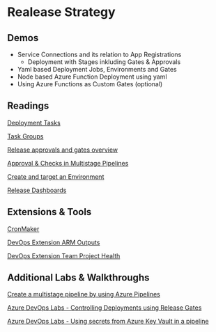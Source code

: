 # Realease Strategy

## Demos

- Service Connections and its relation to App Registrations
    - Deployment with Stages inkluding Gates & Approvals
- Yaml based Deployment Jobs, Environments and Gates
- Node based Azure Function Deployment using yaml
- Using Azure Functions as Custom Gates (optional)

## Readings

[Deployment Tasks](https://docs.microsoft.com/en-us/azure/devops/pipelines/tasks/deploy/app-center-distribute?view=azure-devops)

[Task Groups](https://docs.microsoft.com/en-us/azure/devops/pipelines/library/task-groups?view=azure-devops)

[Release approvals and gates overview](https://docs.microsoft.com/en-us/azure/devops/pipelines/release/approvals/?view=azure-devops)

[Approval & Checks in Multistage Pipelines](https://docs.microsoft.com/en-us/azure/devops/pipelines/process/approvals?view=azure-devops&tabs=check-pass)

[Create and target an Environment](https://docs.microsoft.com/en-us/azure/devops/pipelines/process/environments?view=azure-devops)

[Release Dashboards](https://docs.microsoft.com/en-us/azure/devops/report/dashboards/overview?view=azure-devops)

## Extensions & Tools

[CronMaker](http://www.cronmaker.com/)

[DevOps Extension ARM Outputs](https://marketplace.visualstudio.com/items?itemName=keesschollaart.arm-outputs)

[DevOps Extension Team Project Health](https://marketplace.visualstudio.com/items?itemName=ms-devlabs.TeamProjectHealth)

## Additional Labs & Walkthroughs

[Create a multistage pipeline by using Azure Pipelines](https://docs.microsoft.com/en-us/learn/modules/create-multi-stage-pipeline/)

[Azure DevOps Labs - Controlling Deployments using Release Gates](https://azuredevopslabs.com/labs/vstsextend/releasegates/)

[Azure DevOps Labs - Using secrets from Azure Key Vault in a pipeline](https://azuredevopslabs.com/labs/vstsextend/azurekeyvault/)
